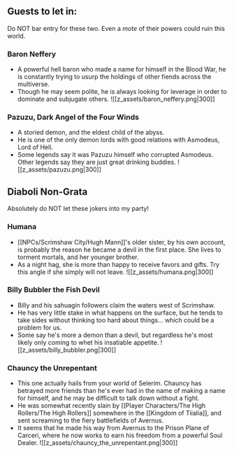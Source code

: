 ## Guests to let in: 
Do NOT bar entry for these two. Even a *mote* of their powers could ruin this world.

### Baron Neffery
- A powerful hell baron who made a name for himself in the Blood War, he is constantly trying to usurp the holdings of other fiends across the multiverse.
- Though he may seem polite, he is always looking for leverage in order to dominate and subjugate others.
![[z_assets/baron_neffery.png|300]]

### Pazuzu, Dark Angel of the Four Winds
- A storied demon, and the eldest child of the abyss.
- He is one of the only demon lords with good relations with Asmodeus, Lord of Hell.
- Some legends say it was Pazuzu himself who corrupted Asmodeus. Other legends say they are just great drinking buddies.
![[z_assets/pazuzu.png|300]]

## Diaboli Non-Grata 
Absolutely do NOT let these jokers into my party!

### Humana
- [[NPCs/Scrimshaw City/Hugh Mann]]'s older sister, by his own account, is probably the reason he became a devil in the first place. She lives to torment mortals, and her younger brother.
- As a night hag, she is more than happy to receive favors and gifts. Try this angle if she simply will not leave.
![[z_assets/humana.png|300]]

### Billy Bubbler the Fish Devil
- Billy and his sahuagin followers claim the waters west of Scrimshaw.
- He has very little stake in what happens on the surface, but he tends to take sides without thinking too hard about things... which could be a problem for us.
- Some say he's more a demon than a devil, but regardless he's most likely only coming to whet his insatiable appetite.
![[z_assets/billy_bubbler.png|300]]

### Chauncy the Unrepentant
- This one actually hails from your world of Selerim. Chauncy has betrayed more friends than he's ever had in the name of making a name for himself, and he may be difficult to talk down without a fight.
- He was somewhat recently slain by [[Player Characters/The High Rollers/The High Rollers]] somewhere in the [[Kingdom of Tiialia]], and sent screaming to the fiery battlefields of Avernus.
- It seems that he made his way from Avernus to the Prison Plane of Carceri, where he now works to earn his freedom from a powerful Soul Dealer.
![[z_assets/chauncy_the_unrepentant.png|300]]
